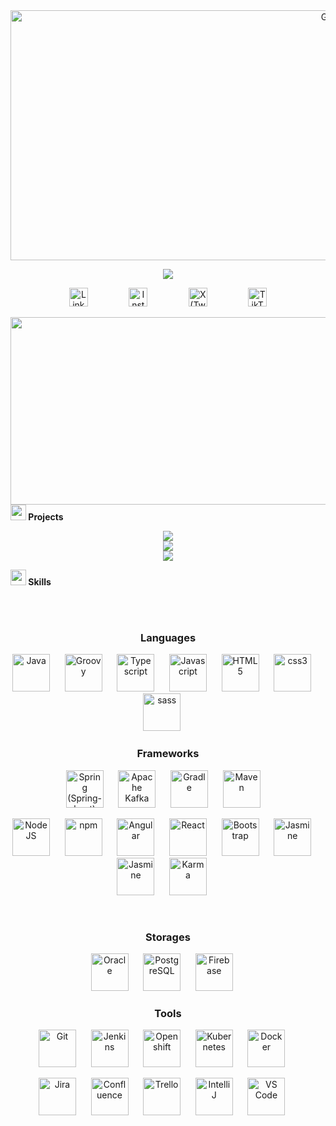 

<a target="_blank" align="center">
  <img align="center" height="400" width="1000" alt="GIF" src="https://i.gifer.com/33HI.gif">
</a>

<p align="center">
  <a href="https://github.com/IVANMORAG">
    <img src="https://readme-typing-svg.herokuapp.com?color=%2300D4FF&size=28&center=true&vCenter=true&width=800&height=80&lines=H%CC%B7i%CC%B7+%2C+%CC%B7W%CC%B7e%CC%B7l%CC%B7c%CC%B7o%CC%B7m%CC%B7e%CC%B7+%CC%B7t%CC%B7o%CC%B7+%CC%B7m%CC%B7y%CC%B7+%CC%B7G%CC%B7i%CC%B7t%CC%B7h%CC%B7u%CC%B7b%CC%B7;&duration=3000&fontWeight=900&background=linear-gradient(90deg,%20%230055FF,%20%2300AAFF)&shadow=0_0_25px_%2300AAFF,0_0_50px_%230055FF">
  </a>
</p>

<div align="center">
  <a href="https://www.linkedin.com/in/ivan-morag/" style="text-decoration:none"><!--
  --><img src="https://cdn.jsdelivr.net/npm/simple-icons@v3/icons/linkedin.svg" width="30px" alt="LinkedIn" style="margin:0 15px;"><!--
  --></a>       
&nbsp;&nbsp;&nbsp;&nbsp;&nbsp;&nbsp;&nbsp;&nbsp;<!--
  --><a href="https://www.instagram.com/ivn_mg/" style="text-decoration:none"><!--
  --><img src="https://cdn.jsdelivr.net/npm/simple-icons@v3/icons/instagram.svg" width="30px" alt="Instagram" style="margin:0 15px;"><!--
  --></a>
  &nbsp;&nbsp;&nbsp;&nbsp;&nbsp;&nbsp;&nbsp;&nbsp;<!-- 
  --><a href="https://x.com/Ivn_moraG" style="text-decoration:none"><!--
  --><img src="https://img.icons8.com/?size=100&id=A4DsujzAX4rw&format=png&color=000000" width="30px" alt="X (Twitter)" style="margin:0 15px;"><!--
  --></a>
  &nbsp;&nbsp;&nbsp;&nbsp;&nbsp;&nbsp;&nbsp;&nbsp;<!--
  --><a href="https://www.tiktok.com/@ivan_morag" style="text-decoration:none"><!--
  --><img src="https://cdn.jsdelivr.net/npm/simple-icons@v3/icons/tiktok.svg" width="30px" alt="TikTok" style="margin:0 15px;"><!--
  --></a>
</div>


[<img align="left" width="1000" src="https://youtube-music-widget.vercel.app/_Now_Playing-FF0000?style=flat-square&logo=youtube-music&logoColor=white" height="300">](https://music.youtube.com/playlist?list=PLlHhWhyPeWs7qJtNiUH3f8Z3oSO8CgiH-)


<br/>

 <img src="https://media2.giphy.com/media/QssGEmpkyEOhBCb7e1/giphy.gif?cid=ecf05e47a0n3gi1bfqntqmob8g9aid1oyj2wr3ds3mg700bl&rid=giphy.gif" width ="25"><b> Projects</b>
<div align="center" width="100" style="display: flex; flex-direction: column; gap: 600x;">
  
<a href="https://github.com/IVANMORAG/mri-tumor-segmentation">
  <img src="https://github-readme-stats.vercel.app/api/pin/?username=IVANMORAG&repo=mri-tumor-segmentation&theme=tokyonight" />
</a>

<a href="https://github.com/IVANMORAG/facial-point-detection">
  <img src="https://github-readme-stats.vercel.app/api/pin/?username=IVANMORAG&repo=facial-point-detection&theme=tokyonight" />
</a>

<a href="https://github.com/IVANMORAG/api-android-malware">
  <img src="https://github-readme-stats.vercel.app/api/pin/?username=IVANMORAG&repo=api-android-malware&theme=tokyonight" />
</a>

</div>



<!-- STACK -->
 <img src="https://media2.giphy.com/media/QssGEmpkyEOhBCb7e1/giphy.gif?cid=ecf05e47a0n3gi1bfqntqmob8g9aid1oyj2wr3ds3mg700bl&rid=giphy.gif" width ="25"><b> Skills</b>
 &nbsp;&nbsp;&nbsp;&nbsp;&nbsp;&nbsp;&nbsp;&nbsp;
 
<br>
<div align="center" width="100">
&nbsp;&nbsp;&nbsp;&nbsp;&nbsp;&nbsp;&nbsp;&nbsp;
  
  <!-- Languages -->
  </br>
  <h3>Languages</h3>
  <img
    src="https://cdn.jsdelivr.net/gh/devicons/devicon@latest/icons/java/java-original-wordmark.svg"
    width="60px"
    alt="Java">
    &nbsp;&nbsp;&nbsp;&nbsp;
  <img
    src="https://cdn.jsdelivr.net/gh/devicons/devicon@latest/icons/groovy/groovy-original.svg"
    width="60px"
    alt="Groovy">
    &nbsp;&nbsp;&nbsp;&nbsp;
  <img
    src="https://cdn.jsdelivr.net/gh/devicons/devicon@latest/icons/typescript/typescript-original.svg"
    width="60px"
    alt="Typescript">
    &nbsp;&nbsp;&nbsp;&nbsp;
  <img
    src="https://cdn.jsdelivr.net/gh/devicons/devicon@latest/icons/javascript/javascript-original.svg"
    width="60px"
    alt="Javascript">
    &nbsp;&nbsp;&nbsp;&nbsp;
  <img
    src="https://cdn.jsdelivr.net/gh/devicons/devicon@latest/icons/html5/html5-original-wordmark.svg"
    width="60px"
    alt="HTML5">
    &nbsp;&nbsp;&nbsp;&nbsp;
  <img
    src="https://cdn.jsdelivr.net/gh/devicons/devicon@latest/icons/css3/css3-original-wordmark.svg"
    width="60px"
    alt="css3">
    &nbsp;&nbsp;&nbsp;&nbsp;
  <img
    src="https://cdn.jsdelivr.net/gh/devicons/devicon@latest/icons/sass/sass-original.svg"
    width="60px"
    alt="sass">
    &nbsp;&nbsp;&nbsp;&nbsp;
  
  <!-- Frameworks -->
  </br>
  <h3>Frameworks</h3>
  <img
    src="https://cdn.jsdelivr.net/gh/devicons/devicon@latest/icons/spring/spring-original-wordmark.svg"
    width="60px"
    alt="Spring (Spring-boot)">
    &nbsp;&nbsp;&nbsp;&nbsp;
  <img
    src="https://cdn.jsdelivr.net/gh/devicons/devicon@latest/icons/apachekafka/apachekafka-original-wordmark.svg"
    width="60px"
    alt="Apache Kafka">
    &nbsp;&nbsp;&nbsp;&nbsp;
  <img
    src="https://cdn.jsdelivr.net/gh/devicons/devicon@latest/icons/gradle/gradle-plain-wordmark.svg"
    width="60px"
    alt="Gradle">
    &nbsp;&nbsp;&nbsp;&nbsp;
  <img
    src="https://logodix.com/logo/699172.png"
    width="60px"
    alt="Maven">
    &nbsp;&nbsp;&nbsp;

  </br>

  <img
    src="https://cdn.jsdelivr.net/gh/devicons/devicon@latest/icons/nodejs/nodejs-original-wordmark.svg"
    width="60px"
    alt="NodeJS">
    &nbsp;&nbsp;&nbsp;&nbsp;
  <img
    src="https://cdn.jsdelivr.net/gh/devicons/devicon@latest/icons/npm/npm-original-wordmark.svg"
    width="60px"
    alt="npm">
    &nbsp;&nbsp;&nbsp;&nbsp;
  <img
    src="https://cdn.jsdelivr.net/gh/devicons/devicon@latest/icons/angularjs/angularjs-original.svg"
    width="60px"
    alt="Angular">
    &nbsp;&nbsp;&nbsp;&nbsp;
  <img
    src="https://cdn.jsdelivr.net/gh/devicons/devicon@latest/icons/react/react-original-wordmark.svg"
    width="60px"
    alt="React">
    &nbsp;&nbsp;&nbsp;&nbsp;
  <img
    src="https://cdn.jsdelivr.net/gh/devicons/devicon@latest/icons/bootstrap/bootstrap-plain-wordmark.svg"
    width="60px"
    alt="Bootstrap">
    &nbsp;&nbsp;&nbsp;&nbsp;
  <img
    src="https://cdn.jsdelivr.net/gh/devicons/devicon@latest/icons/jest/jest-plain.svg"
    width="60px"
    alt="Jasmine">
    &nbsp;&nbsp;&nbsp;&nbsp;
  <img
    src="https://cdn.jsdelivr.net/gh/devicons/devicon@latest/icons/jasmine/jasmine-plain-wordmark.svg"
    width="60px"
    alt="Jasmine">
    &nbsp;&nbsp;&nbsp;&nbsp;
  <img
    src="https://cdn.jsdelivr.net/gh/devicons/devicon@latest/icons/karma/karma-original.svg"
    width="60px"
    alt="Karma">
    &nbsp;&nbsp;&nbsp;&nbsp;
  
  <!-- Storages -->
  </br>
  <h3>Storages</h3>
  <img
    src="https://cdn.jsdelivr.net/gh/devicons/devicon@latest/icons/oracle/oracle-original.svg"
    width="60px"
    alt="Oracle">
    &nbsp;&nbsp;&nbsp;&nbsp;
  <img
    src="https://cdn.jsdelivr.net/gh/devicons/devicon@latest/icons/postgresql/postgresql-original-wordmark.svg"
    width="60px"
    alt="PostgreSQL">
    &nbsp;&nbsp;&nbsp;&nbsp;
  <img
    src="https://cdn.jsdelivr.net/gh/devicons/devicon@latest/icons/firebase/firebase-plain-wordmark.svg"
    width="60px"
    alt="Firebase">
    &nbsp;&nbsp;&nbsp;&nbsp;
  
  <!-- Tools -->
  </br>
  <h3>Tools</h3>
  <img
    src="https://cdn.jsdelivr.net/gh/devicons/devicon@latest/icons/github/github-original-wordmark.svg"
    width="60px"
    alt="Git">
    &nbsp;&nbsp;&nbsp;&nbsp;
  <img
    src="https://cdn.jsdelivr.net/gh/devicons/devicon@latest/icons/jenkins/jenkins-original.svg"
    width="60px"
    alt="Jenkins">
    &nbsp;&nbsp;&nbsp;&nbsp;
  <img
    src="https://static.wixstatic.com/media/778dda_9e3bec106a7f4c85b5526ddcf35226cf~mv2.png"
    width="60px"
    alt="Openshift">
    &nbsp;&nbsp;&nbsp;&nbsp;
  <img
    src="https://cdn.jsdelivr.net/gh/devicons/devicon@latest/icons/kubernetes/kubernetes-plain-wordmark.svg"
    width="60px"
    alt="Kubernetes">
    &nbsp;&nbsp;&nbsp;&nbsp;
  <img
    src="https://cdn.jsdelivr.net/gh/devicons/devicon@latest/icons/docker/docker-original-wordmark.svg"
    width="60px"
    alt="Docker">
    &nbsp;&nbsp;&nbsp;&nbsp;
  
  </br>
  
  <img
    src="https://cdn.jsdelivr.net/gh/devicons/devicon@latest/icons/jira/jira-original-wordmark.svg"
    width="60px"
    alt="Jira">
    &nbsp;&nbsp;&nbsp;&nbsp;
  <img
    src="https://cdn.jsdelivr.net/gh/devicons/devicon@latest/icons/confluence/confluence-original-wordmark.svg"
    width="60px"
    alt="Confluence">
    &nbsp;&nbsp;&nbsp;&nbsp;
  <img
    src="https://cdn.jsdelivr.net/gh/devicons/devicon@latest/icons/trello/trello-plain-wordmark.svg"
    width="60px"
    alt="Trello">
    &nbsp;&nbsp;&nbsp;&nbsp;
  <img
    src="https://upload.wikimedia.org/wikipedia/commons/thumb/9/9c/IntelliJ_IDEA_Icon.svg/512px-IntelliJ_IDEA_Icon.svg.png"
    width="60px"
    alt="IntelliJ">
    &nbsp;&nbsp;&nbsp;&nbsp;
  <img
    src="https://cdn.jsdelivr.net/gh/devicons/devicon@latest/icons/vscode/vscode-original-wordmark.svg"
    width="60px"
    alt="VS Code">
    &nbsp;&nbsp;&nbsp;&nbsp;
  
</div>

</br>
</br>
</br>
